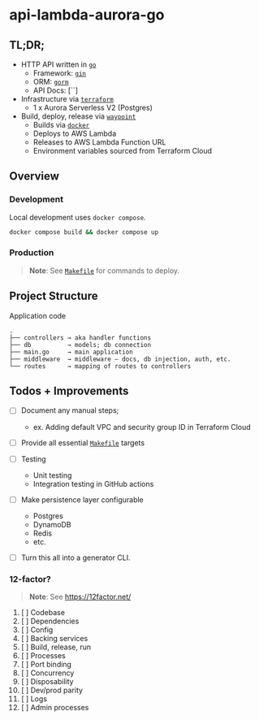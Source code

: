 # api-lambda-aurora-go

## TL;DR;

[`go`]: https://go.dev/
[`gin`]: https://github.com/gin-gonic/gin
[`terraform`]: https://www.terraform.io/
[`waypoint`]: https://www.waypointproject.io/
[`gorm`]: https://gorm.io/
[`docker`]: https://www.docker.com/

- HTTP API written in [`go`]
    - Framework: [`gin`]
    - ORM: [`gorm`]
    - API Docs: [``]
- Infrastructure via [`terraform`]
    - 1 x Aurora Serverless V2 (Postgres)
- Build, deploy, release via [`waypoint`]
    - Builds via [`docker`]
    - Deploys to AWS Lambda
    - Releases to AWS Lambda Function URL
    - Environment variables sourced from Terraform Cloud


## Overview

### Development

Local development uses `docker compose`.

```bash
docker compose build && docker compose up
```

### Production

> **Note**: See [`Makefile`](./Makefile) for commands to deploy.

## Project Structure

Application code

```
.
├── controllers → aka handler functions
├── db          → models; db connection
├── main.go     → main application
├── middleware  → middleware — docs, db injection, auth, etc.
└── routes      → mapping of routes to controllers

```

## Todos + Improvements

- [ ] Document any manual steps;
    - ex. Adding default VPC and security group ID in Terraform Cloud
- [ ] Provide all essential [`Makefile`](./Makefile) targets
- [ ] Testing
    - Unit testing
    - Integration testing in GitHub actions
- [ ] Make persistence layer configurable
    - Postgres
    - DynamoDB
    - Redis
    - etc.
- [ ] Turn this all into a generator CLI.


### 12-factor?

> **Note**: See https://12factor.net/

1. [ ] Codebase
1. [ ] Dependencies
1. [ ] Config
1. [ ] Backing services
1. [ ] Build, release, run
1. [ ] Processes
1. [ ] Port binding
1. [ ] Concurrency
1. [ ] Disposability
1. [ ] Dev/prod parity
1. [ ] Logs
1. [ ] Admin processes
